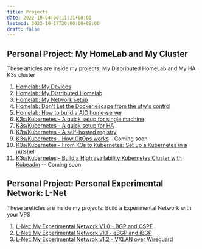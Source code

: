 ```yaml
---
title: Projects
date: 2022-10-04T00:11:21+08:00
lastmod: 2022-10-17T20:00:00+08:00
draft: false
---
```


## Personal Project: My HomeLab and My Cluster

These articles  are inside my projects: My Disbributed HomeLab and My HA K3s cluster 

1. [Homelab: My Devices](/post/my-homelab-1)
2. [Homelab: My Distributed Homelab](/post/my-homelab-2)
3. [Homelab: My Network setup](/post/my-homelab-3)
4. [Homelab: Don't Let the Docker escape from the ufw's control](/post/my-home-lab-4)
5. [Homelab: How to build a AIO home-server](/post/my-homelab-5)
6. [K3s/Kubernetes - A quick setup for single machine](/post/k3s-setup-1)
7. [K3s/Kubernetes - A quick setup for HA](/post/k3s-setup-2)
8. [K3s/Kubernetes - A self-hosted registry](/post/k3s-setup-extra-1)
9. [K3s/Kubernetes - How GitOps works](/post/k3s-setup-3) - Coming soon
10. [K3s/Kubernetes - From K3s to Kubernetes: Set up a Kubernetes in a nutshell](/post/k8s-setup-1)
11. [K3s/Kubernetes - Build a High availability Kubernetes Cluster with Kubeadm](/post/k8s-setup-2) -- Coming soon

## Personal Project: Personal Experimental Network: L-Net

These areticles are inside my projects: Build a Experimental Network with your VPS

1. [L-Net: My Experimental Network V1.0 - BGP and OSPF](/post/lnet-1)
2. [L-Net: My Experimental Network v1.1 - eBGP and iBGP](/post/lnet-2)
3. [L-Net: My Experimental Netwrok v1.2 - VXLAN over Wireguard](/post/lnet-3)
